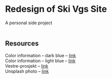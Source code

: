 # Redesign of Ski Vgs Site
A personal side project
<br><br>
## Resources
Color information – dark blue – [link](https://www.colorhexa.com/053e68)
<br>
Color information – light blue – [link](https://www.colorhexa.com/64c3d8)
<br>
Vestre-prosjekt – [link](https://vestre.com/no/project/ski-videregaaende-skole-ski/)
<br>
Unsplash photo – [link](https://unsplash.com/photos/pvHma684eEI)
